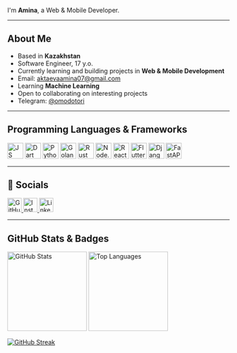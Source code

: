 I'm **Amina**, a Web & Mobile Developer.

---

##  About Me

*  Based in **Kazakhstan**  
*  Software Engineer, 17 y.o.  
*  Currently learning and building projects in **Web & Mobile Development**  
*  Email: [aktaevaamina07@gmail.com](mailto:hilreinn@gmail.com)  
*  Learning **Machine Learning**  
*  Open to collaborating on interesting projects  
*  Telegram: [@omodotori](https://t.me/omodotori)  

---

##  Programming Languages & Frameworks

<p align="left">
  <!-- Languages -->
  <img src="https://cdn.simpleicons.org/javascript/dee2e6" width="36" alt="JS" />
  <img src="https://cdn.simpleicons.org/dart/dee2e6" width="36" alt="Dart" />
  <img src="https://cdn.simpleicons.org/python/dee2e6" width="36" alt="Python" />
  <img src="https://cdn.simpleicons.org/go/dee2e6" width="36" alt="Golang" />
  <img src="https://cdn.simpleicons.org/rust/dee2e6" width="36" alt="Rust" />
  
  <!-- Frameworks -->
  <img src="https://cdn.simpleicons.org/node.js/dee2e6" width="36" alt="Node.js" />
  <img src="https://cdn.simpleicons.org/react/dee2e6" width="36" alt="React" />
  <img src="https://cdn.simpleicons.org/flutter/dee2e6" width="36" alt="Flutter" />
  <img src="https://cdn.simpleicons.org/django/dee2e6" width="36" alt="Django" />
  <img src="https://cdn.simpleicons.org/fastapi/dee2e6" width="36" alt="FastAPI" />
</p>

---

## 🔗 Socials

<p align="left">
  <a href="https://github.com/omodotori" target="_blank">
    <img src="https://cdn.simpleicons.org/github/3382ed" width="32" alt="GitHub" />
  </a>
  <a href="https://www.instagram.com/omodotori/" target="_blank">
    <img src="https://cdn.simpleicons.org/instagram/3382ed" width="32" alt="Instagram" />
  </a>
  <a href="https://www.linkedin.com/in/amina-aktaeva/" target="_blank">
    <img src="https://cdn.jsdelivr.net/gh/devicons/devicon/icons/linkedin/linkedin-original.svg" width="32" alt="LinkedIn"/>
  </a>
</p>

---

##  GitHub Stats & Badges

<p align="left">
  <img src="https://github-readme-stats.vercel.app/api?username=Hilrein&show_icons=true&theme=react&hide_border=true&title_color=dee2e6&icon_color=dee2e6&text_color=dee2e6&bg_color=0d1117" alt="GitHub Stats" height="180"/>
  <img src="https://github-readme-stats.vercel.app/api/top-langs/?username=Hilrein&layout=compact&theme=react&hide_border=true&title_color=dee2e6&text_color=dee2e6&bg_color=0d1117" alt="Top Languages" height="180"/>
</p>


[![GitHub Streak](https://streak-stats.demolab.co)]()
